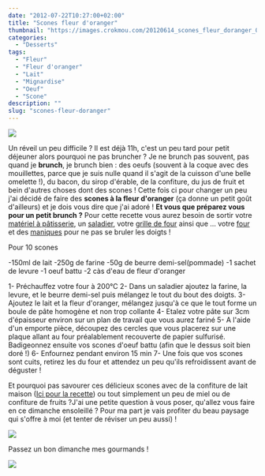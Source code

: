 ```yaml
---
date: "2012-07-22T10:27:00+02:00"
title: "Scones fleur d'oranger"
thumbnail: "https://images.crokmou.com/20120614_scones_fleur_doranger_0035.jpg"
categories:
  - "Desserts"
tags:
  - "Fleur"
  - "Fleur d'oranger"
  - "Lait"
  - "Mignardise"
  - "Oeuf"
  - "Scone"
description: ""
slug: "scones-fleur-doranger"
---
```


[![](http://2.bp.blogspot.com/-wwFyRH9fwLI/UCbi-8iHkbI/AAAAAAAADC8/MOf5VLn7stM/s320/20120614_scones_fleur_d'oranger_bann.jpg)](http://2.bp.blogspot.com/-wwFyRH9fwLI/UCbi-8iHkbI/AAAAAAAADC8/MOf5VLn7stM/s1600/20120614_scones_fleur_d'oranger_bann.jpg)

Un réveil un peu difficile ? Il est déjà 11h, c'est un peu tard pour petit déjeuner alors pourquoi ne pas bruncher ? Je ne brunch pas souvent, pas quand je **brunch**, je brunch bien : des oeufs (souvent à la coque avec des mouillettes, parce que je suis nulle quand il s'agit de la cuisson d'une belle omelette !), du bacon, du sirop d'érable, de la confiture, du jus de fruit et bein d'autres choses dont des scones ! Cette fois ci pour changer un peu j'ai décidé de faire des **scones à la fleur d'oranger** (ça donne un petit goût d'ailleurs) et je dois vous dire que j'ai adoré ! **Et vous que préparez vous pour un petit brunch ?** Pour cette recette vous aurez besoin de sortir votre [matériel à pâtisserie](http://www.rueducommerce.fr/m/pl/malid:12468605), un [saladier](http://www.rueducommerce.fr/m/pl/malid:4769897), votre [grille de four](http://www.rueducommerce.fr/m/pl/malid:15123340) ainsi que ... votre [four](http://www.rueducommerce.fr/m/pl/malid:9404136) et des [maniques](http://www.rueducommerce.fr/m/pl/malid:4769931) pour ne pas se bruler les doigts !

Pour 10 scones

-150ml de lait -250g de farine -50g de beurre demi-sel(pommade) -1 sachet de levure -1 oeuf battu -2 càs d'eau de fleur d'oranger

1- Préchauffez votre four à 200°C 2- Dans un saladier ajoutez la farine, la levure, et le beurre demi-sel puis mélangez le tout du bout des doigts. 3- Ajoutez le lait et la fleur d'oranger, mélangez jusqu'à ce que le tout forme un boule de pâte homogène et non trop collante 4- Etalez votre pâte sur 3cm d'épaisseur environ sur un plan de travail que vous aurez fariné 5- A l'aide d'un emporte pièce, découpez des cercles que vous placerez sur une plaque allant au four préalablement recouverte de papier sulfurisé. Badigeonnez ensuite vos scones d'oeuf battu (afin que le dessus soit bien doré !) 6- Enfournez pendant environ 15 min 7- Une fois que vos scones sont cuits, retirez les du four et attendez un peu qu'ils refroidissent avant de déguster !

Et pourquoi pas savourer ces délicieux scones avec de la confiture de lait maison ([Ici pour la recette](http://crokmou.blogspot.fr/2012/07/dulce-de-leche-confiture-de-lait.html)) ou tout simplement un peu de miel ou de confiture de fruits ?J'ai une petite question à vous poser, qu'allez vous faire en ce dimanche ensoleillé ? Pour ma part je vais profiter du beau paysage qui s'offre à moi (et tenter de réviser un peu aussi) !

[![](http://3.bp.blogspot.com/-Vxvkb88tqSM/UAvFv9CkN3I/AAAAAAAACwQ/0h-kQk4gzqc/s640/IMG_00000081.jpg)](http://3.bp.blogspot.com/-Vxvkb88tqSM/UAvFv9CkN3I/AAAAAAAACwQ/0h-kQk4gzqc/s1600/IMG_00000081.jpg)

Passez un bon dimanche mes gourmands !

[![](http://3.bp.blogspot.com/-nY3rGFTCSH4/UAvG9OJl1_I/AAAAAAAACwg/37YVpOhgEKQ/s1600/1902673.jpg)](http://3.bp.blogspot.com/-nY3rGFTCSH4/UAvG9OJl1_I/AAAAAAAACwg/37YVpOhgEKQ/s1600/1902673.jpg)